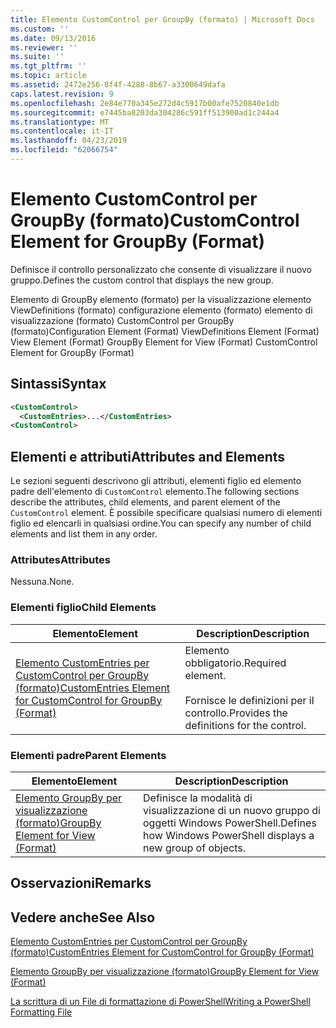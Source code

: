```yaml
---
title: Elemento CustomControl per GroupBy (formato) | Microsoft Docs
ms.custom: ''
ms.date: 09/13/2016
ms.reviewer: ''
ms.suite: ''
ms.tgt_pltfrm: ''
ms.topic: article
ms.assetid: 2472e256-8f4f-4288-8b67-a3300649dafa
caps.latest.revision: 9
ms.openlocfilehash: 2e84e770a345e272d4c5917b00afe7520840e1db
ms.sourcegitcommit: e7445ba8203da304286c591ff513900ad1c244a4
ms.translationtype: MT
ms.contentlocale: it-IT
ms.lasthandoff: 04/23/2019
ms.locfileid: "62066754"
---
```

# <a name="customcontrol-element-for-groupby-format"></a><span data-ttu-id="ce8a0-102">Elemento CustomControl per GroupBy (formato)</span><span class="sxs-lookup"><span data-stu-id="ce8a0-102">CustomControl Element for GroupBy (Format)</span></span>

<span data-ttu-id="ce8a0-103">Definisce il controllo personalizzato che consente di visualizzare il nuovo gruppo.</span><span class="sxs-lookup"><span data-stu-id="ce8a0-103">Defines the custom control that displays the new group.</span></span>

<span data-ttu-id="ce8a0-104">Elemento di GroupBy elemento (formato) per la visualizzazione elemento ViewDefinitions (formato) configurazione elemento (formato) elemento di visualizzazione (formato) CustomControl per GroupBy (formato)</span><span class="sxs-lookup"><span data-stu-id="ce8a0-104">Configuration Element (Format) ViewDefinitions Element (Format) View Element (Format) GroupBy Element for View (Format) CustomControl Element for GroupBy (Format)</span></span>

## <a name="syntax"></a><span data-ttu-id="ce8a0-105">Sintassi</span><span class="sxs-lookup"><span data-stu-id="ce8a0-105">Syntax</span></span>

```xml
<CustomControl>
  <CustomEntries>...</CustomEntries>
<CustomControl>
```

## <a name="attributes-and-elements"></a><span data-ttu-id="ce8a0-106">Elementi e attributi</span><span class="sxs-lookup"><span data-stu-id="ce8a0-106">Attributes and Elements</span></span>

<span data-ttu-id="ce8a0-107">Le sezioni seguenti descrivono gli attributi, elementi figlio ed elemento padre dell'elemento di `CustomControl` elemento.</span><span class="sxs-lookup"><span data-stu-id="ce8a0-107">The following sections describe the attributes, child elements, and parent element of the `CustomControl` element.</span></span> <span data-ttu-id="ce8a0-108">È possibile specificare qualsiasi numero di elementi figlio ed elencarli in qualsiasi ordine.</span><span class="sxs-lookup"><span data-stu-id="ce8a0-108">You can specify any number of child elements and list them in any order.</span></span>

### <a name="attributes"></a><span data-ttu-id="ce8a0-109">Attributes</span><span class="sxs-lookup"><span data-stu-id="ce8a0-109">Attributes</span></span>

<span data-ttu-id="ce8a0-110">Nessuna.</span><span class="sxs-lookup"><span data-stu-id="ce8a0-110">None.</span></span>

### <a name="child-elements"></a><span data-ttu-id="ce8a0-111">Elementi figlio</span><span class="sxs-lookup"><span data-stu-id="ce8a0-111">Child Elements</span></span>

|<span data-ttu-id="ce8a0-112">Elemento</span><span class="sxs-lookup"><span data-stu-id="ce8a0-112">Element</span></span>|<span data-ttu-id="ce8a0-113">Description</span><span class="sxs-lookup"><span data-stu-id="ce8a0-113">Description</span></span>|
|-------------|-----------------|
|[<span data-ttu-id="ce8a0-114">Elemento CustomEntries per CustomControl per GroupBy (formato)</span><span class="sxs-lookup"><span data-stu-id="ce8a0-114">CustomEntries Element for CustomControl for GroupBy (Format)</span></span>](./customentries-element-for-customcontrol-for-groupby-format.md)|<span data-ttu-id="ce8a0-115">Elemento obbligatorio.</span><span class="sxs-lookup"><span data-stu-id="ce8a0-115">Required element.</span></span><br /><br /> <span data-ttu-id="ce8a0-116">Fornisce le definizioni per il controllo.</span><span class="sxs-lookup"><span data-stu-id="ce8a0-116">Provides the definitions for the control.</span></span>|

### <a name="parent-elements"></a><span data-ttu-id="ce8a0-117">Elementi padre</span><span class="sxs-lookup"><span data-stu-id="ce8a0-117">Parent Elements</span></span>

|<span data-ttu-id="ce8a0-118">Elemento</span><span class="sxs-lookup"><span data-stu-id="ce8a0-118">Element</span></span>|<span data-ttu-id="ce8a0-119">Description</span><span class="sxs-lookup"><span data-stu-id="ce8a0-119">Description</span></span>|
|-------------|-----------------|
|[<span data-ttu-id="ce8a0-120">Elemento GroupBy per visualizzazione (formato)</span><span class="sxs-lookup"><span data-stu-id="ce8a0-120">GroupBy Element for View (Format)</span></span>](./groupby-element-for-view-format.md)|<span data-ttu-id="ce8a0-121">Definisce la modalità di visualizzazione di un nuovo gruppo di oggetti Windows PowerShell.</span><span class="sxs-lookup"><span data-stu-id="ce8a0-121">Defines how Windows PowerShell displays a new group of objects.</span></span>|

## <a name="remarks"></a><span data-ttu-id="ce8a0-122">Osservazioni</span><span class="sxs-lookup"><span data-stu-id="ce8a0-122">Remarks</span></span>

## <a name="see-also"></a><span data-ttu-id="ce8a0-123">Vedere anche</span><span class="sxs-lookup"><span data-stu-id="ce8a0-123">See Also</span></span>

[<span data-ttu-id="ce8a0-124">Elemento CustomEntries per CustomControl per GroupBy (formato)</span><span class="sxs-lookup"><span data-stu-id="ce8a0-124">CustomEntries Element for CustomControl for GroupBy (Format)</span></span>](./customentries-element-for-customcontrol-for-groupby-format.md)

[<span data-ttu-id="ce8a0-125">Elemento GroupBy per visualizzazione (formato)</span><span class="sxs-lookup"><span data-stu-id="ce8a0-125">GroupBy Element for View (Format)</span></span>](./groupby-element-for-view-format.md)

[<span data-ttu-id="ce8a0-126">La scrittura di un File di formattazione di PowerShell</span><span class="sxs-lookup"><span data-stu-id="ce8a0-126">Writing a PowerShell Formatting File</span></span>](./writing-a-powershell-formatting-file.md)
